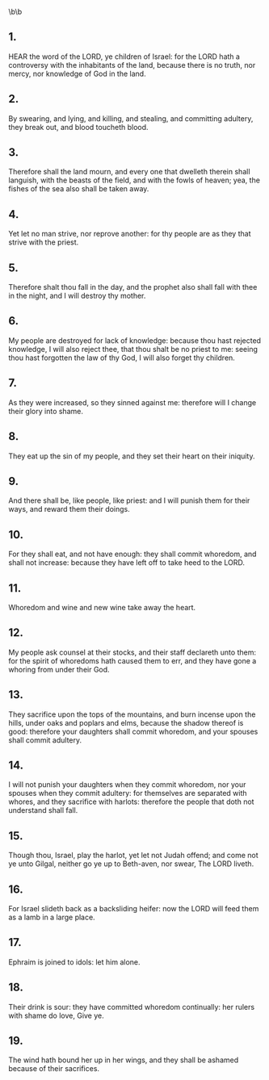 \b\b
## 1.
HEAR the word of the LORD, ye children of Israel: for the LORD hath a controversy with the inhabitants of the land, because there is no truth, nor mercy, nor knowledge of God in the land.
## 2.
By swearing, and lying, and killing, and stealing, and committing adultery, they break out, and blood toucheth blood.
## 3.
Therefore shall the land mourn, and every one that dwelleth therein shall languish, with the beasts of the field, and with the fowls of heaven; yea, the fishes of the sea also shall be taken away.
## 4.
Yet let no man strive, nor reprove another: for thy people are as they that strive with the priest.
## 5.
Therefore shalt thou fall in the day, and the prophet also shall fall with thee in the night, and I will destroy thy mother.
## 6.
My people are destroyed for lack of knowledge: because thou hast rejected knowledge, I will also reject thee, that thou shalt be no priest to me: seeing thou hast forgotten the law of thy God, I will also forget thy children.
## 7.
As they were increased, so they sinned against me: therefore will I change their glory into shame.
## 8.
They eat up the sin of my people, and they set their heart on their iniquity.
## 9.
And there shall be, like people, like priest: and I will punish them for their ways, and reward them their doings.
## 10.
For they shall eat, and not have enough: they shall commit whoredom, and shall not increase: because they have left off to take heed to the LORD.
## 11.
Whoredom and wine and new wine take away the heart.
## 12.
My people ask counsel at their stocks, and their staff declareth unto them: for the spirit of whoredoms hath caused them to err, and they have gone a whoring from under their God.
## 13.
They sacrifice upon the tops of the mountains, and burn incense upon the hills, under oaks and poplars and elms, because the shadow thereof is good: therefore your daughters shall commit whoredom, and your spouses shall commit adultery.
## 14.
I will not punish your daughters when they commit whoredom, nor your spouses when they commit adultery: for themselves are separated with whores, and they sacrifice with harlots: therefore the people that doth not understand shall fall.
## 15.
Though thou, Israel, play the harlot, yet let not Judah offend; and come not ye unto Gilgal, neither go ye up to Beth-aven, nor swear, The LORD liveth.
## 16.
For Israel slideth back as a backsliding heifer: now the LORD will feed them as a lamb in a large place.
## 17.
Ephraim is joined to idols: let him alone.
## 18.
Their drink is sour: they have committed whoredom continually: her rulers with shame do love, Give ye.
## 19.
The wind hath bound her up in her wings, and they shall be ashamed because of their sacrifices.
